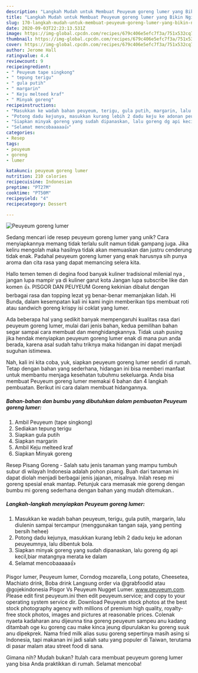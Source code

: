 ```yaml
---
description: "Langkah Mudah untuk Membuat Peuyeum goreng lumer yang Bikin Ngiler"
title: "Langkah Mudah untuk Membuat Peuyeum goreng lumer yang Bikin Ngiler"
slug: 170-langkah-mudah-untuk-membuat-peuyeum-goreng-lumer-yang-bikin-ngiler
date: 2020-09-03T22:23:13.531Z
image: https://img-global.cpcdn.com/recipes/679c406e5efc7f3a/751x532cq70/peuyeum-goreng-lumer-foto-resep-utama.jpg
thumbnail: https://img-global.cpcdn.com/recipes/679c406e5efc7f3a/751x532cq70/peuyeum-goreng-lumer-foto-resep-utama.jpg
cover: https://img-global.cpcdn.com/recipes/679c406e5efc7f3a/751x532cq70/peuyeum-goreng-lumer-foto-resep-utama.jpg
author: Jerome Hall
ratingvalue: 4.4
reviewcount: 9
recipeingredient:
- " Peuyeum tape singkong"
- " tepung terigu"
- " gula putih"
- " margarin"
- " Keju melteed kraf"
- " Minyak goreng"
recipeinstructions:
- "Masukkan ke wadah bahan peuyeum, terigu, gula putih, margarin, lalu diulenin sampai tercampur (menggunakan tangan saja, yang penting bersih hehee)"
- "Potong dadu kejunya, masukkan kurang lebih 2 dadu keju ke adonan peuyeumnya, lalu dibentuk bola."
- "Siapkan minyak goreng yang sudah dipanaskan, lalu goreng dg api kecil,biar matangnya merata ke dalam"
- "Selamat mencobaaaaa👍"
categories:
- Resep
tags:
- peuyeum
- goreng
- lumer

katakunci: peuyeum goreng lumer 
nutrition: 210 calories
recipecuisine: Indonesian
preptime: "PT27M"
cooktime: "PT50M"
recipeyield: "4"
recipecategory: Dessert

---
```



![Peuyeum goreng lumer](https://img-global.cpcdn.com/recipes/679c406e5efc7f3a/751x532cq70/peuyeum-goreng-lumer-foto-resep-utama.jpg)

Sedang mencari ide resep peuyeum goreng lumer yang unik? Cara menyiapkannya memang tidak terlalu sulit namun tidak gampang juga. Jika keliru mengolah maka hasilnya tidak akan memuaskan dan justru cenderung tidak enak. Padahal peuyeum goreng lumer yang enak harusnya sih punya aroma dan cita rasa yang dapat memancing selera kita.

Hallo temen temen di degina food banyak kuliner tradisional milenial nya , jangan lupa mampir ya di kuliner garut kota Jangan lupa subscribe like dan komen 👍. PISGOR DAN PEUYEUM Goreng kekinian dibalut dengan berbagai rasa dan topping lezat yg benar-benar memanjakan lidah. Hi Bunda, dalam kesempatan kali ini kami ingin memberikan tips membuat roti atau sandwich goreng krispy isi coklat yang lumer.

Ada beberapa hal yang sedikit banyak mempengaruhi kualitas rasa dari peuyeum goreng lumer, mulai dari jenis bahan, kedua pemilihan bahan segar sampai cara membuat dan menghidangkannya. Tidak usah pusing jika hendak menyiapkan peuyeum goreng lumer enak di mana pun anda berada, karena asal sudah tahu triknya maka hidangan ini dapat menjadi suguhan istimewa.


Nah, kali ini kita coba, yuk, siapkan peuyeum goreng lumer sendiri di rumah. Tetap dengan bahan yang sederhana, hidangan ini bisa memberi manfaat untuk membantu menjaga kesehatan tubuhmu sekeluarga. Anda bisa membuat Peuyeum goreng lumer memakai 6 bahan dan 4 langkah pembuatan. Berikut ini cara dalam membuat hidangannya.

<!--inarticleads1-->

##### Bahan-bahan dan bumbu yang dibutuhkan dalam pembuatan Peuyeum goreng lumer:

1. Ambil  Peuyeum (tape singkong)
1. Sediakan  tepung terigu
1. Siapkan  gula putih
1. Siapkan  margarin
1. Ambil  Keju melteed kraf
1. Siapkan  Minyak goreng


Resep Pisang Goreng - Salah satu jenis tanaman yang mampu tumbuh subur di wilayah Indonesia adalah pohon pisang. Buah dari tanaman ini dapat diolah menjadi berbagai jenis jajanan, misalnya. Inilah resep mi goreng spesial enak mantap. Petunjuk cara memasak mie goreng dengan bumbu mi goreng sederhana dengan bahan yang mudah ditemukan.. 

<!--inarticleads2-->

##### Langkah-langkah menyiapkan Peuyeum goreng lumer:

1. Masukkan ke wadah bahan peuyeum, terigu, gula putih, margarin, lalu diulenin sampai tercampur (menggunakan tangan saja, yang penting bersih hehee)
1. Potong dadu kejunya, masukkan kurang lebih 2 dadu keju ke adonan peuyeumnya, lalu dibentuk bola.
1. Siapkan minyak goreng yang sudah dipanaskan, lalu goreng dg api kecil,biar matangnya merata ke dalam
1. Selamat mencobaaaaa👍


Pisgor lumer, Peuyeum lumer, Corndog mozarella, Long potato, Cheesetea, Machiato drink, Boba drink Langsung order via @grabfoodid atau @gojekindonesia Pisgor Vs Peuyeum Nugget Lumer. www.peuyeum.com. Please edit first peuyeum.ini then edit peuyeum.service; and copy to your operating system service dir. Download Peuyeum stock photos at the best stock photography agency with millions of premium high quality, royalty-free stock photos, images and pictures at reasonable prices. Colenak nyaeta kadaharan anu dijeunna tina goreng peuyeum sampeu anu kadang ditambah oge ku goreng cau make kinca jeung dipurulakan ku goreng suuk anu dipekprek. Nama fried milk alias susu goreng sepertinya masih asing si Indonesia, tapi makanan ini jadi salah satu yang populer di Taiwan, terutama di pasar malam atau street food di sana. 

Gimana nih? Mudah bukan? Itulah cara membuat peuyeum goreng lumer yang bisa Anda praktikkan di rumah. Selamat mencoba!
